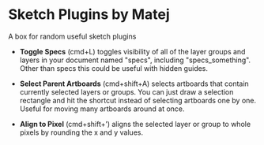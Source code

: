 Sketch Plugins by Matej
=============

A box for random useful sketch plugins

- **Toggle Specs** (cmd+L) toggles visibility of all of the layer groups and layers in your document named "specs", including "specs_something". Other than specs this could be useful with hidden guides.

- **Select Parent Artboards** (cmd+shift+A) selects artboards that contain currently selected layers or groups. You can just draw a selection rectangle and hit the shortcut instead of selecting artboards one by one. Useful for moving many artboards around at once.

- **Align to Pixel** (cmd+shift+’) aligns the selected layer or group to whole pixels by rounding the x and y values.
